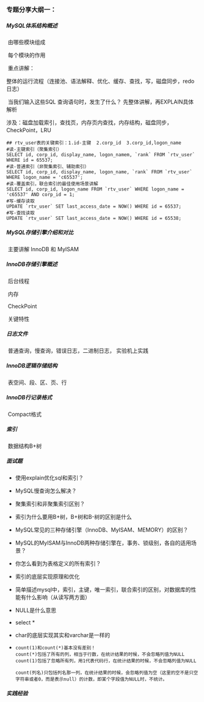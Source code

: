### 专题分享大纲一：

##### MySQL体系结构概述

​	由哪些模块组成

​	每个模块的作用

​	重点讲解：

​	整体的运行流程（连接池、语法解释、优化、缓存、查找，写，磁盘同步，redo日志）

​	当我们输入这些SQL 查询语句时，发生了什么？ 先整体讲解，再EXPLAIN具体解析

​	涉及：磁盘加载索引，查找页，内存页内查找，内存结构，磁盘同步，CheckPoint，LRU

```mysql
## rtv_user表的关键索引：1.id-主键  2.corp_id  3.corp_id,logon_name
#读-主键索引（聚集索引）
SELECT id, corp_id, display_name, logon_namem, `rank` FROM `rtv_user` WHERE id = 65537;
#读-普通索引（非聚集索引、辅助索引）
SELECT id, corp_id, display_name, logon_name, `rank` FROM `rtv_user` WHERE logon_name = 'c65537';
#读-覆盖索引，联合索引的最佳使用场景讲解
SELECT id, corp_id, logon_name FROM `rtv_user` WHERE logon_name = 'c65537' AND corp_id = 1;
#写-缓存读取
UPDATE `rtv_user` SET last_access_date = NOW() WHERE id = 65537;
#写-查找读取
UPDATE `rtv_user` SET last_access_date = NOW() WHERE id = 65538;

```

##### MySQL存储引擎介绍和对比

​	主要讲解 InnoDB 和 MyISAM

##### InnoDB存储引擎概述

​	后台线程

​	内存

​	CheckPoint

​	关键特性

##### 日志文件

​	普通查询，慢查询，错误日志，二进制日志， 实验机上实践

##### InnoDB逻辑存储结构

​	表空间、段、区、页、行

##### InnoDB行记录格式

​	Compact格式

##### 索引

​	数据结构B+树



##### 面试题

- 使用explain优化sql和索引？

- MySQL慢查询怎么解决？

- 聚集索引和非聚集索引区别？ 

- 索引为什么要用B+树，B+树和B-树的区别是什么 

- MySQL常见的三种存储引擎（InnoDB、MyISAM、MEMORY）的区别？ 

- MySQL的MyISAM与InnoDB两种存储引擎在，事务、锁级别，各自的适用场景？ 

- 你怎么看到为表格定义的所有索引？ 

- 索引的底层实现原理和优化 

- 简单描述mysql中，索引，主键，唯一索引，联合索引的区别，对数据库的性能有什么影响（从读写两方面） 

- NULL是什么意思 

- select *

- char的底层实现其实和varchar是一样的

- ```
  count(1)和count(*)基本没有差别！ 
  count(*)包括了所有的列，相当于行数，在统计结果的时候，不会忽略列值为NULL  
  count(1)包括了忽略所有列，用1代表代码行，在统计结果的时候，不会忽略列值为NULL  
  count(列名)只包括列名那一列，在统计结果的时候，会忽略列值为空（这里的空不是只空字符串或者0，而是表示null）的计数，即某个字段值为NULL时，不统计。
  
  ```

  

##### 实践经验